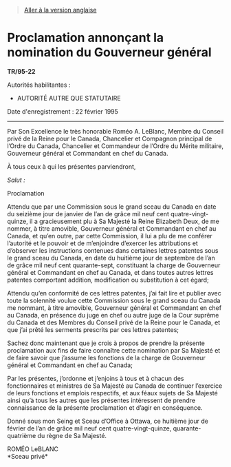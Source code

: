 > [Aller à la version anglaise](/en/Regulations/Statutory%20Instruments/95/22.md)

# Proclamation annonçant la nomination du Gouverneur général

**TR/95-22**

Autorités habilitantes : 
- AUTORITÉ AUTRE QUE STATUTAIRE

Date d'enregistrement : 22 février 1995

----------

Par Son Excellence le très honorable Roméo A. LeBlanc, Membre du Conseil privé de la Reine pour le Canada, Chancelier et Compagnon principal de l’Ordre du Canada, Chancelier et Commandeur de l’Ordre du Mérite militaire, Gouverneur général et Commandant en chef du Canada.

À tous ceux à qui les présentes parviendront,

*Salut :*

Proclamation

Attendu que par une Commission sous le grand sceau du Canada en date du seizième jour de janvier de l’an de grâce mil neuf cent quatre-vingt-quinze, il a gracieusement plu à Sa Majesté la Reine Elizabeth Deux, de me nommer, à titre amovible, Gouverneur général et Commandant en chef au Canada, et qu’en outre, par cette Commission, il lui a plu de me conférer l’autorité et le pouvoir et de m’enjoindre d’exercer les attributions et d’observer les instructions contenues dans certaines lettres patentes sous le grand sceau du Canada, en date du huitième jour de septembre de l’an de grâce mil neuf cent quarante-sept, constituant la charge de Gouverneur général et Commandant en chef au Canada, et dans toutes autres lettres patentes comportant addition, modification ou substitution à cet égard;

Attendu qu’en conformité de ces lettres patentes, j’ai fait lire et publier avec toute la solennité voulue cette Commission sous le grand sceau du Canada me nommant, à titre amovible, Gouverneur général et Commandant en chef au Canada, en présence du juge en chef ou autre juge de la Cour suprême du Canada et des Membres du Conseil privé de la Reine pour le Canada, et que j’ai prêté les serments prescrits par ces lettres patentes;

Sachez donc maintenant que je crois à propos de prendre la présente proclamation aux fins de faire connaître cette nomination par Sa Majesté et de faire savoir que j’assume les fonctions de la charge de Gouverneur général et Commandant en chef au Canada;

Par les présentes, j’ordonne et j’enjoins à tous et à chacun des fonctionnaires et ministres de Sa Majesté au Canada de continuer l’exercice de leurs fonctions et emplois respectifs, et aux féaux sujets de Sa Majesté ainsi qu’à tous les autres que les présentes intéressent de prendre connaissance de la présente proclamation et d’agir en conséquence.

Donné sous mon Seing et Sceau d’Office à Ottawa, ce huitième jour de février de l’an de grâce mil neuf cent quatre-vingt-quinze, quarante-quatrième du règne de Sa Majesté.


<p>ROMÉO LeBLANC<br />*Sceau privé*<br /></p>



